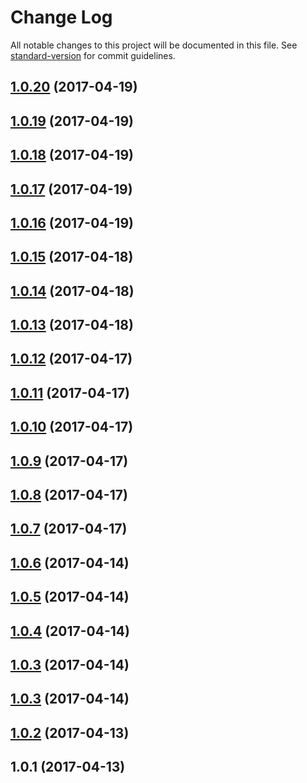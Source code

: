 # Change Log

All notable changes to this project will be documented in this file.
See [standard-version](https://github.com/conventional-changelog/standard-version) for commit guidelines.

<a name="1.0.20"></a>
## [1.0.20](https://github.com/dadviegas/melpack/compare/melpack-babel-middleware@1.0.2...melpack-babel-middleware@1.0.20) (2017-04-19)




<a name="1.0.19"></a>
## [1.0.19](https://github.com/dadviegas/melpack/compare/melpack-babel-middleware@1.0.2...melpack-babel-middleware@1.0.19) (2017-04-19)




<a name="1.0.18"></a>
## [1.0.18](https://github.com/dadviegas/melpack/compare/melpack-babel-middleware@1.0.2...melpack-babel-middleware@1.0.18) (2017-04-19)




<a name="1.0.17"></a>
## [1.0.17](https://github.com/dadviegas/melpack/compare/melpack-babel-middleware@1.0.2...melpack-babel-middleware@1.0.17) (2017-04-19)




<a name="1.0.16"></a>
## [1.0.16](https://github.com/dadviegas/melpack/compare/melpack-babel-middleware@1.0.2...melpack-babel-middleware@1.0.16) (2017-04-19)




<a name="1.0.15"></a>
## [1.0.15](https://github.com/dadviegas/melpack/compare/melpack-babel-middleware@1.0.2...melpack-babel-middleware@1.0.15) (2017-04-18)




<a name="1.0.14"></a>
## [1.0.14](https://github.com/dadviegas/melpack/compare/melpack-babel-middleware@1.0.2...melpack-babel-middleware@1.0.14) (2017-04-18)




<a name="1.0.13"></a>
## [1.0.13](https://github.com/dadviegas/melpack/compare/melpack-babel-middleware@1.0.2...melpack-babel-middleware@1.0.13) (2017-04-18)




<a name="1.0.12"></a>
## [1.0.12](https://github.com/dadviegas/melpack/compare/melpack-babel-middleware@1.0.2...melpack-babel-middleware@1.0.12) (2017-04-17)

<a name="1.0.11"></a>
## [1.0.11](https://github.com/dadviegas/melpack/compare/melpack-babel-middleware@1.0.2...melpack-babel-middleware@1.0.11) (2017-04-17)

<a name="1.0.10"></a>
## [1.0.10](https://github.com/dadviegas/melpack/compare/melpack-babel-middleware@1.0.2...melpack-babel-middleware@1.0.10) (2017-04-17)

<a name="1.0.9"></a>
## [1.0.9](https://github.com/dadviegas/melpack/compare/melpack-babel-middleware@1.0.8...melpack-babel-middleware@1.0.9) (2017-04-17)

<a name="1.0.8"></a>
## [1.0.8](https://github.com/dadviegas/melpack/compare/melpack-babel-middleware@1.0.7...melpack-babel-middleware@1.0.8) (2017-04-17)

<a name="1.0.7"></a>
## [1.0.7](https://github.com/dadviegas/melpack/compare/melpack-babel-middleware@1.0.6...melpack-babel-middleware@1.0.7) (2017-04-17)

<a name="1.0.6"></a>
## [1.0.6](https://github.com/dadviegas/melpack/compare/melpack-babel-middleware@1.0.5...melpack-babel-middleware@1.0.6) (2017-04-14)

<a name="1.0.5"></a>
## [1.0.5](https://github.com/dadviegas/melpack/compare/melpack-babel-middleware@1.0.3...melpack-babel-middleware@1.0.5) (2017-04-14)

<a name="1.0.4"></a>
## [1.0.4](https://github.com/dadviegas/melpack/compare/melpack-babel-middleware@1.0.3...melpack-babel-middleware@1.0.4) (2017-04-14)

<a name="1.0.3"></a>
## [1.0.3](https://github.com/dadviegas/melpack/compare/melpack-babel-middleware@1.0.3...melpack-babel-middleware@1.0.3) (2017-04-14)

<a name="1.0.3"></a>
## [1.0.3](https://github.com/dadviegas/melpack/compare/melpack-babel-middleware@1.0.2...melpack-babel-middleware@1.0.3) (2017-04-14)

<a name="1.0.2"></a>
## [1.0.2](https://github.com/dadviegas/melpack/compare/melpack-babel-middleware@1.0.1...melpack-babel-middleware@1.0.2) (2017-04-13)

<a name="1.0.1"></a>
## 1.0.1 (2017-04-13)
